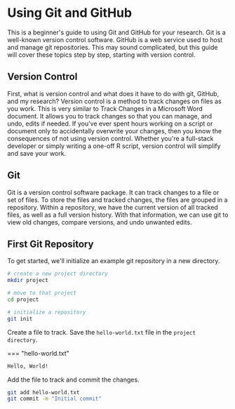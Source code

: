 # Using Git and GitHub

This is a beginner's guide to using Git and GitHub for your research. Git is a well-known version control software. GitHub is a web service used to host and manage git repositories. This may sound complicated, but this guide will cover these topics step by step, starting with version control.

## Version Control

First, what is version control and what does it have to do with git, GitHub, and my research? Version control is a method to track changes on files as you work. This is very similar to Track Changes in a Microsoft Word document. It allows you to track changes so that you can manage, and undo, edits if needed. If you've ever spent hours working on a script or document only to accidentally overwrite your changes, then you know the consequences of not using version control. Whether you're a full-stack developer or simply writing a one-off R script, version control will simplify and save your work.

## Git

Git is a version control software package. It can track changes to a file or set of files. To store the files and tracked changes, the files are grouped in a repository. Within a repository, we have the current version of all tracked files, as well as a full version history. With that information, we can use git to view old changes, compare versions, and undo unwanted edits.

## First Git Repository

To get started, we'll initialize an example git repository in a new directory.

```bash
# create a new project directory
mkdir project

# move to that project
cd project

# initialize a repository
git init
```

Create a file to track. Save the `hello-world.txt` file in the `project directory`.

=== "hello-world.txt"

```txt
Hello, World!
```

Add the file to track and commit the changes.

```bash
git add hello-world.txt
git commit -m "Initial commit"
```
